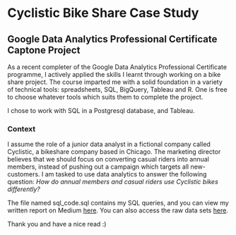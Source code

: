 # Cyclistic Bike Share Case Study
## Google Data Analytics Professional Certificate Captone Project

As a recent completer of the Google Data Analytics Professional Certificate programme, I actively applied the skills I learnt through working on a bike share project. 
The course imparted me with a solid foundation in a variety of technical tools: spreadsheets, SQL, BigQuery, Tableau and R. One is free to choose whatever tools which suits them to complete the project. 

I chose to work with SQL in a Postgresql database, and Tableau. 

### Context
I assume the role of a junior data analyst in a fictional company called Cyclistic, a bikeshare company based in Chicago.
The marketing director believes that we should focus on converting casual riders into annual members, instead of pushing out a campaign which targets all new-customers. 
I am tasked to use data analytics to answer the following question: *How do annual members and casual riders use Cyclistic bikes differently?*

The file named sql_code.sql contains my SQL queries, and you can view my written report on Medium [here](https://medium.com/@gmw172/google-data-analytics-professional-certificate-capstone-project-cyclistic-bike-share-case-study-8021d5d1b0b).
You can also access the raw data sets [here](https://divvy-tripdata.s3.amazonaws.com/index.html). 

Thank you and have a nice read :)


